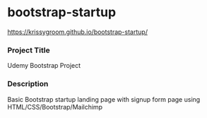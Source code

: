 # bootstrap-startup
https://krissygroom.github.io/bootstrap-startup/

### Project Title
Udemy Bootstrap Project 

### Description
Basic Bootstrap startup landing page with signup form page using HTML/CSS/Bootstrap/Mailchimp
